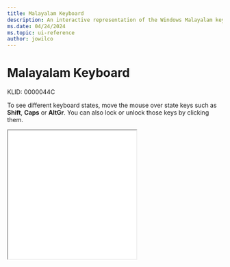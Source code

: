 ```yaml
---
title: Malayalam Keyboard
description: An interactive representation of the Windows Malayalam keyboard. To see different keyboard states, click or move the mouse over the state keys.
ms.date: 04/24/2024
ms.topic: ui-reference
author: jowilco
---
```


# Malayalam Keyboard

KLID: 0000044C

To see different keyboard states, move the mouse over state keys such as **Shift**, **Caps** or **AltGr**. You can also lock or unlock those keys by clicking them.

<iframe src="kbdinmal.html" height="300"></iframe>
